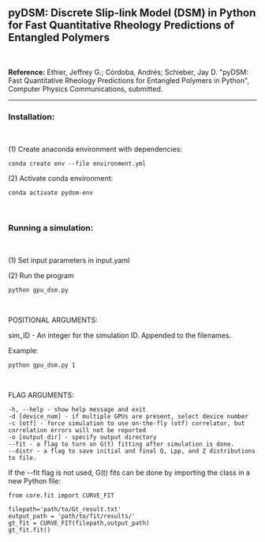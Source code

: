 ## **pyDSM**: Discrete Slip-link Model (DSM) in Python for Fast Quantitative Rheology Predictions of Entangled Polymers

<br> 

**Reference:** Ethier, Jeffrey G.; C&oacute;rdoba, Andr&eacute;s; Schieber, Jay D. "pyDSM: Fast Quantitative Rheology Predictions for Entangled Polymers in Python", Computer Physics Communications, submitted.

---

### Installation:

<br>

(1) Create anaconda environment with dependencies:

```
conda create env --file environment.yml
```

(2) Activate conda environment:

```
conda activate pydsm-env
```

<br>

### Running a simulation:

<br>

(1) Set input parameters in input.yaml

(2) Run the program
```
python gpu_dsm.py
```

<br>

POSITIONAL ARGUMENTS:

sim_ID - An integer for the simulation ID. Appended to the filenames. 

Example: 
```
python gpu_dsm.py 1
```

<br>

FLAG ARGUMENTS:

```
-h, --help - show help message and exit
-d [device_num] - if multiple GPUs are present, select device number
-c [otf] - force simulation to use on-the-fly (otf) correlator, but correlation errors will not be reported
-o [output_dir] - specify output directory
--fit - a flag to turn on G(t) fitting after simulation is done. 
--distr - a flag to save initial and final Q, Lpp, and Z distributions to file.
```

If the --fit flag is not used, G(t) fits can be done by importing the class in a new Python file:
```
from core.fit import CURVE_FIT

filepath='path/to/Gt_result.txt'
output_path = 'path/to/fit/results/'
gt_fit = CURVE_FIT(filepath,output_path)
gt_fit.fit()
```
